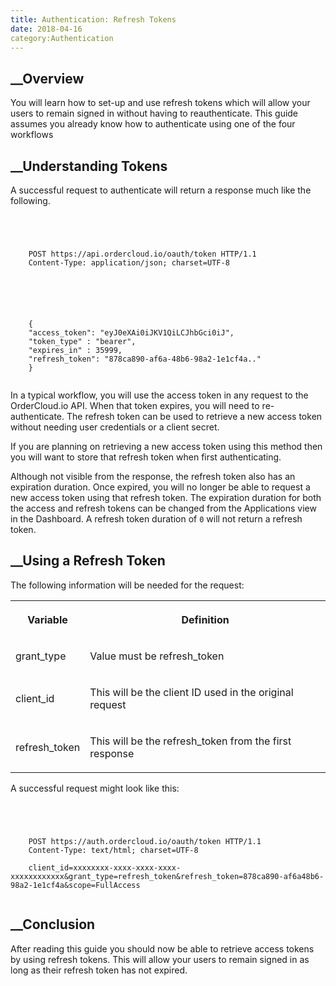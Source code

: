 ```yaml
---
title: Authentication: Refresh Tokens
date: 2018-04-16
category:Authentication
---
```







## __Overview





You will learn how to set-up and use refresh tokens which will allow your
users to remain signed in without having to reauthenticate. This guide assumes
you already know how to authenticate using one of the four workflows









##  __Understanding Tokens





A successful request to authenticate will return a response much like the
following.





```


    
    
    POST https://api.ordercloud.io/oauth/token HTTP/1.1
    Content-Type: application/json; charset=UTF-8
    

```



```


    
    
    {
    "access_token": "eyJ0eXAi0iJKV1QiLCJhbGci0iJ",
    "token_type" : "bearer",
    "expires_in" : 35999,
    "refresh_token": "878ca890-af6a-48b6-98a2-1e1cf4a.."
    }
    

```







In a typical workflow, you will use the access token in any request to the
OrderCloud.io API. When that token expires, you will need to re-authenticate.
The refresh token can be used to retrieve a new access token without needing
user credentials or a client secret.





If you are planning on retrieving a new access token using this method then
you will want to store that refresh token when first authenticating.





Although not visible from the response, the refresh token also has an
expiration duration. Once expired, you will no longer be able to request a new
access token using that refresh token. The expiration duration for both the
access and refresh tokens can be changed from the Applications view in the
Dashboard. A refresh token duration of `0` will not return a refresh token.









##  __Using a Refresh Token





The following information will be needed for the request:



  
<table>  
<tr>  
<th>

Variable

</th>  
<th>

Definition

</th> </tr>  
<tr>  
<td>

grant_type

</td>  
<td>

Value must be refresh_token

</td> </tr>  
<tr>  
<td>

client_id

</td>  
<td>

This will be the client ID used in the original request

</td> </tr>  
<tr>  
<td>

refresh_token

</td>  
<td>

This will be the refresh_token from the first response

</td> </tr> </table>





A successful request might look like this:





```


    
    
    POST https://auth.ordercloud.io/oauth/token HTTP/1.1
    Content-Type: text/html; charset=UTF-8
    
    client_id=xxxxxxxx-xxxx-xxxx-xxxx-xxxxxxxxxxxx&grant_type=refresh_token&refresh_token=878ca890-af6a48b6-98a2-1e1cf4a&scope=FullAccess
    

```











##  __Conclusion





After reading this guide you should now be able to retrieve access tokens by
using refresh tokens. This will allow your users to remain signed in as long
as their refresh token has not expired.





